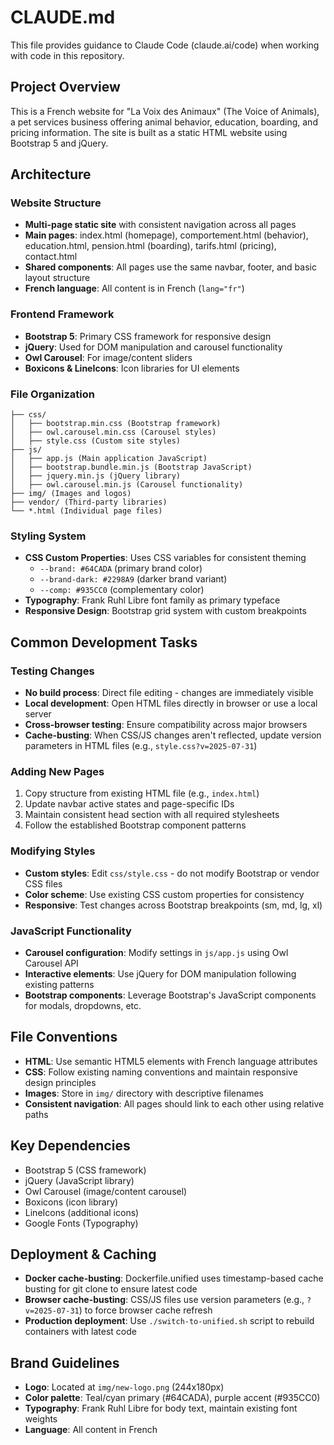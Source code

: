 # CLAUDE.md

This file provides guidance to Claude Code (claude.ai/code) when working with code in this repository.

## Project Overview

This is a French website for "La Voix des Animaux" (The Voice of Animals), a pet services business offering animal behavior, education, boarding, and pricing information. The site is built as a static HTML website using Bootstrap 5 and jQuery.

## Architecture

### Website Structure
- **Multi-page static site** with consistent navigation across all pages
- **Main pages**: index.html (homepage), comportement.html (behavior), education.html, pension.html (boarding), tarifs.html (pricing), contact.html
- **Shared components**: All pages use the same navbar, footer, and basic layout structure
- **French language**: All content is in French (`lang="fr"`)

### Frontend Framework
- **Bootstrap 5**: Primary CSS framework for responsive design
- **jQuery**: Used for DOM manipulation and carousel functionality
- **Owl Carousel**: For image/content sliders
- **Boxicons & LineIcons**: Icon libraries for UI elements

### File Organization
```
├── css/
│   ├── bootstrap.min.css (Bootstrap framework)
│   ├── owl.carousel.min.css (Carousel styles)
│   ├── style.css (Custom site styles)
├── js/
│   ├── app.js (Main application JavaScript)
│   ├── bootstrap.bundle.min.js (Bootstrap JavaScript)
│   ├── jquery.min.js (jQuery library)
│   ├── owl.carousel.min.js (Carousel functionality)
├── img/ (Images and logos)
├── vendor/ (Third-party libraries)
└── *.html (Individual page files)
```

### Styling System
- **CSS Custom Properties**: Uses CSS variables for consistent theming
  - `--brand: #64CADA` (primary brand color)
  - `--brand-dark: #2298A9` (darker brand variant)
  - `--comp: #935CC0` (complementary color)
- **Typography**: Frank Ruhl Libre font family as primary typeface
- **Responsive Design**: Bootstrap grid system with custom breakpoints

## Common Development Tasks

### Testing Changes
- **No build process**: Direct file editing - changes are immediately visible
- **Local development**: Open HTML files directly in browser or use a local server
- **Cross-browser testing**: Ensure compatibility across major browsers
- **Cache-busting**: When CSS/JS changes aren't reflected, update version parameters in HTML files (e.g., `style.css?v=2025-07-31`)

### Adding New Pages
1. Copy structure from existing HTML file (e.g., `index.html`)
2. Update navbar active states and page-specific IDs
3. Maintain consistent head section with all required stylesheets
4. Follow the established Bootstrap component patterns

### Modifying Styles
- **Custom styles**: Edit `css/style.css` - do not modify Bootstrap or vendor CSS files
- **Color scheme**: Use existing CSS custom properties for consistency
- **Responsive**: Test changes across Bootstrap breakpoints (sm, md, lg, xl)

### JavaScript Functionality
- **Carousel configuration**: Modify settings in `js/app.js` using Owl Carousel API
- **Interactive elements**: Use jQuery for DOM manipulation following existing patterns
- **Bootstrap components**: Leverage Bootstrap's JavaScript components for modals, dropdowns, etc.

## File Conventions
- **HTML**: Use semantic HTML5 elements with French language attributes
- **CSS**: Follow existing naming conventions and maintain responsive design principles
- **Images**: Store in `img/` directory with descriptive filenames
- **Consistent navigation**: All pages should link to each other using relative paths

## Key Dependencies
- Bootstrap 5 (CSS framework)
- jQuery (JavaScript library)
- Owl Carousel (image/content carousel)
- Boxicons (icon library)
- LineIcons (additional icons)
- Google Fonts (Typography)

## Deployment & Caching
- **Docker cache-busting**: Dockerfile.unified uses timestamp-based cache busting for git clone to ensure latest code
- **Browser cache-busting**: CSS/JS files use version parameters (e.g., `?v=2025-07-31`) to force browser cache refresh
- **Production deployment**: Use `./switch-to-unified.sh` script to rebuild containers with latest code

## Brand Guidelines
- **Logo**: Located at `img/new-logo.png` (244x180px)
- **Color palette**: Teal/cyan primary (#64CADA), purple accent (#935CC0)
- **Typography**: Frank Ruhl Libre for body text, maintain existing font weights
- **Language**: All content in French